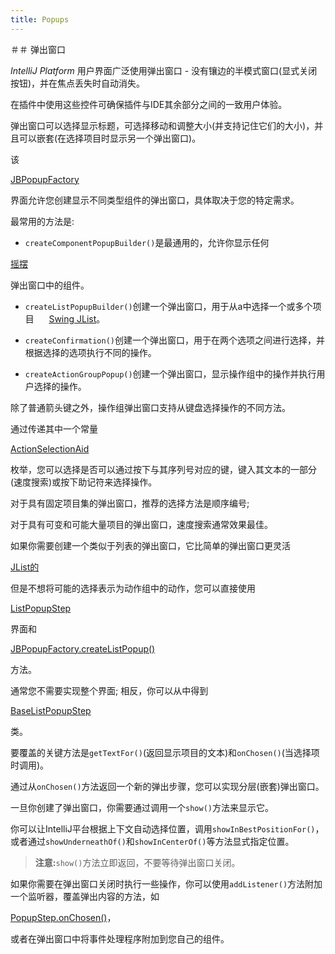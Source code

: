```yaml
---
title: Popups
---
```


＃＃ 弹出窗口


 *IntelliJ Platform* 用户界面广泛使用弹出窗口 - 没有镶边的半模式窗口(显式关闭按钮)，并在焦点丢失时自动消失。

在插件中使用这些控件可确保插件与IDE其余部分之间的一致用户体验。


弹出窗口可以选择显示标题，可选择移动和调整大小(并支持记住它们的大小)，并且可以嵌套(在选择项目时显示另一个弹出窗口)。


该

[JBPopupFactory](upsource:///platform/platform-api/src/com/intellij/openapi/ui/popup/JBPopupFactory.java)

界面允许您创建显示不同类型组件的弹出窗口，具体取决于您的特定需求。

最常用的方法是:


* `createComponentPopupBuilder()`是最通用的，允许你显示任何

[摇摆](https://docs.oracle.com/javase/tutorial/uiswing/start/index.html)

弹出窗口中的组件。


* `createListPopupBuilder()`创建一个弹出窗口，用于从a中选择一个或多个项目
    
[Swing JList](https://docs.oracle.com/javase/8/docs/api/javax/swing/JList.html)。


* `createConfirmation()`创建一个弹出窗口，用于在两个选项之间进行选择，并根据选择的选项执行不同的操作。


* `createActionGroupPopup()`创建一个弹出窗口，显示操作组中的操作并执行用户选择的操作。


除了普通箭头键之外，操作组弹出窗口支持从键盘选择操作的不同方法。

通过传递其中一个常量

[ActionSelectionAid](upsource:///platform/platform-api/src/com/intellij/openapi/ui/popup/JBPopupFactory.java)

枚举，您可以选择是否可以通过按下与其序列号对应的键，键入其文本的一部分(速度搜索)或按下助记符来选择操作。

对于具有固定项目集的弹出窗口，推荐的选择方法是顺序编号;

对于具有可变和可能大量项目的弹出窗口，速度搜索通常效果最佳。


如果你需要创建一个类似于列表的弹出窗口，它比简单的弹出窗口更灵活

[JList的](https://docs.oracle.com/javase/8/docs/api/javax/swing/JList.html)

但是不想将可能的选择表示为动作组中的动作，您可以直接使用

[ListPopupStep](upsource:///platform/platform-api/src/com/intellij/openapi/ui/popup/ListPopupStep.java)

界面和

[JBPopupFactory.createListPopup()](upsource:///platform/platform-api/src/com/intellij/openapi/ui/popup/JBPopupFactory.java)

方法。

通常您不需要实现整个界面;
相反，你可以从中得到

[BaseListPopupStep](upsource:///platform/platform-api/src/com/intellij/openapi/ui/popup/util/BaseListPopupStep.java)

类。

要覆盖的关键方法是`getTextFor()`(返回显示项目的文本)和`onChosen()`(当选择项时调用)。

通过从`onChosen()`方法返回一个新的弹出步骤，您可以实现分层(嵌套)弹出窗口。


一旦你创建了弹出窗口，你需要通过调用一个`show()`方法来显示它。

你可以让IntelliJ平台根据上下文自动选择位置，调用`showInBestPositionFor()`，或者通过`showUnderneathOf()`和`showInCenterOf()`等方法显式指定位置。


> **注意:**`show()`方法立即返回，不要等待弹出窗口关闭。


如果你需要在弹出窗口关闭时执行一些操作，你可以使用`addListener()`方法附加一个监听器，覆盖弹出内容的方法，如

[PopupStep.onChosen()](upsource:///platform/platform-api/src/com/intellij/openapi/ui/popup/PopupStep.java)，

或者在弹出窗口中将事件处理程序附加到您自己的组件。


